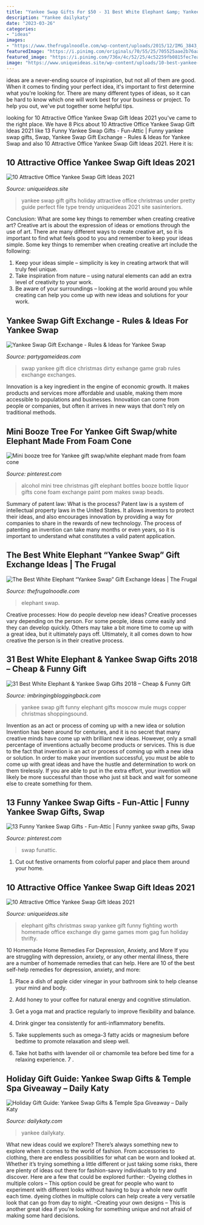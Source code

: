 ```yaml
---
title: "Yankee Swap Gifts For $50 - 31 Best White Elephant &amp; Yankee Swap Gifts 2018 – Cheap &amp; Funny Gift"
description: "Yankee dailykaty"
date: "2023-03-26"
categories:
- "ideas"
images:
- "https://www.thefrugalnoodle.com/wp-content/uploads/2015/12/IMG_3843_small.jpg"
featuredImage: "https://i.pinimg.com/originals/70/55/25/705525aae2b76aa132bb62e3c95f1700.jpg"
featured_image: "https://i.pinimg.com/736x/4c/52/25/4c52259fb0815fec7ea4cc3618c963a0.jpg"
image: "https://www.uniqueideas.site/wp-content/uploads/10-best-yankee-swap-gifts-under-15-images-on-pinterest-christmas-3.jpg"
---
```



ideas are a never-ending source of inspiration, but not all of them are good. When it comes to finding your perfect idea, it's important to first determine what you're looking for. There are many different types of ideas, so it can be hard to know which one will work best for your business or project. To help you out, we've put together some helpful tips.

	

		
looking for 10 Attractive Office Yankee Swap Gift Ideas 2021 you've came to the right place. We have 8 Pics about 10 Attractive Office Yankee Swap Gift Ideas 2021 like 13 Funny Yankee Swap Gifts - Fun-Attic | Funny yankee swap gifts, Swap, Yankee Swap Gift Exchange - Rules &amp; Ideas for Yankee Swap and also 10 Attractive Office Yankee Swap Gift Ideas 2021. Here it is:
		
    
## 10 Attractive Office Yankee Swap Gift Ideas 2021

<img loading=lazy src="https://www.uniqueideas.site/wp-content/uploads/10-best-yankee-swap-gifts-under-15-images-on-pinterest-christmas-3.jpg" onerror="this.onerror=null;this.src='https://tse3.mm.bing.net/th?id=OIP.Xgma9-cu3i7ozrwVQ4yJRwHaN8&amp;pid=15.1';" alt="10 Attractive Office Yankee Swap Gift Ideas 2021">

_Source: uniqueideas.site_

>yankee swap gift gifts holiday attractive office christmas under pretty guide perfect file type trendy uniqueideas 2021 site sasinteriors. 

	

Conclusion: What are some key things to remember when creating creative art?
Creative art is about the expression of ideas or emotions through the use of art. There are many different ways to create creative art, so it is important to find what feels good to you and remember to keep your ideas simple. Some key things to remember when creating creative art include the following:
1. Keep your ideas simple – simplicity is key in creating artwork that will truly feel unique.
2. Take inspiration from nature – using natural elements can add an extra level of creativity to your work.
3. Be aware of your surroundings – looking at the world around you while creating can help you come up with new ideas and solutions for your work.

    
## Yankee Swap Gift Exchange - Rules &amp; Ideas For Yankee Swap

<img loading=lazy src="https://www.partygameideas.com/wp/wp-content/uploads/2017/11/Yankee-Swap.jpg" onerror="this.onerror=null;this.src='https://tse4.mm.bing.net/th?id=OIP.0tJIlpOwlXW-hki9M58TQwHaEC&amp;pid=15.1';" alt="Yankee Swap Gift Exchange - Rules &amp; Ideas for Yankee Swap">

_Source: partygameideas.com_

>swap yankee gift dice christmas dirty exhange game grab rules exchange exchanges. 

	

Innovation is a key ingredient in the engine of economic growth. It makes products and services more affordable and usable, making them more accessible to populations and businesses. Innovation can come from people or companies, but often it arrives in new ways that don't rely on traditional methods.

    
## Mini Booze Tree For Yankee Gift Swap/white Elephant Made From Foam Cone

<img loading=lazy src="https://i.pinimg.com/originals/70/55/25/705525aae2b76aa132bb62e3c95f1700.jpg" onerror="this.onerror=null;this.src='https://tse2.mm.bing.net/th?id=OIP.JuLKDuFhNU4LtoTwzChhRwHaJ4&amp;pid=15.1';" alt="Mini booze tree for Yankee gift swap/white elephant made from foam cone">

_Source: pinterest.com_

>alcohol mini tree christmas gift elephant bottles booze bottle liquor gifts cone foam exchange paint pom makes swap beads. 

	

Summary of patent law: What is the process?
Patent law is a system of intellectual property laws in the United States. It allows inventors to protect their ideas, and also encourages innovation by providing a way for companies to share in the rewards of new technology. The process of patenting an invention can take many months or even years, so it is important to understand what constitutes a valid patent application.

    
## The Best White Elephant “Yankee Swap” Gift Exchange Ideas | The Frugal

<img loading=lazy src="https://www.thefrugalnoodle.com/wp-content/uploads/2015/12/IMG_3843_small.jpg" onerror="this.onerror=null;this.src='https://tse2.mm.bing.net/th?id=OIP.RcwqDjv_Ypw-WjyQfNN2DwHaEc&amp;pid=15.1';" alt="The Best White Elephant “Yankee Swap” Gift Exchange Ideas | The Frugal">

_Source: thefrugalnoodle.com_

>elephant swap. 

	

Creative processes: How do people develop new ideas?
Creative processes vary depending on the person. For some people, ideas come easily and they can develop quickly. Others may take a bit more time to come up with a great idea, but it ultimately pays off. Ultimately, it all comes down to how creative the person is in their creative process.

    
## 31 Best White Elephant &amp; Yankee Swap Gifts 2018 – Cheap &amp; Funny Gift

<img loading=lazy src="http://2inn3u3s3k9e1asyaw3g5gb6-wpengine.netdna-ssl.com/wp-content/uploads/2017/10/moscow-mule-mugs-yankee-swap-2107-2018.jpg" onerror="this.onerror=null;this.src='https://tse3.mm.bing.net/th?id=OIP.oikphMfePltQ-EGkWGKrIAHaHa&amp;pid=15.1';" alt="31 Best White Elephant &amp; Yankee Swap Gifts 2018 – Cheap &amp; Funny Gift">

_Source: imbringingbloggingback.com_

>yankee swap gift funny elephant gifts moscow mule mugs copper christmas shoppingsound. 

	

Invention as an act or process of coming up with a new idea or solution
Invention has been around for centuries, and it is no secret that many creative minds have come up with brilliant new ideas. However, only a small percentage of inventions actually become products or services. This is due to the fact that invention is an act or process of coming up with a new idea or solution. In order to make your invention successful, you must be able to come up with great ideas and have the hustle and determination to work on them tirelessly. If you are able to put in the extra effort, your invention will likely be more successful than those who just sit back and wait for someone else to create something for them.

    
## 13 Funny Yankee Swap Gifts - Fun-Attic | Funny Yankee Swap Gifts, Swap

<img loading=lazy src="https://i.pinimg.com/736x/4c/52/25/4c52259fb0815fec7ea4cc3618c963a0.jpg" onerror="this.onerror=null;this.src='https://tse3.mm.bing.net/th?id=OIP.-ku0zajPADU2zW4uu-mZUQHaLG&amp;pid=15.1';" alt="13 Funny Yankee Swap Gifts - Fun-Attic | Funny yankee swap gifts, Swap">

_Source: pinterest.com_

>swap funattic. 

	

1. Cut out festive ornaments from colorful paper and place them around your home.

    
## 10 Attractive Office Yankee Swap Gift Ideas 2021

<img loading=lazy src="https://www.uniqueideas.site/wp-content/uploads/white-elephant-gifts-worth-fighting-for-yankee-swap-ideas-white-30.jpg" onerror="this.onerror=null;this.src='https://tse3.mm.bing.net/th?id=OIP.UweZ38c8DlZC-tgOLJeQmQHaLH&amp;pid=15.1';" alt="10 Attractive Office Yankee Swap Gift Ideas 2021">

_Source: uniqueideas.site_

>elephant gifts christmas swap yankee gift funny fighting worth homemade office exchange diy game games mom gag fun holiday thrifty. 

	

10 Homemade Home Remedies For Depression, Anxiety, and More
If you are struggling with depression, anxiety, or any other mental illness, there are a number of homemade remedies that can help. Here are 10 of the best self-help remedies for depression, anxiety, and more:
1. Place a dish of apple cider vinegar in your bathroom sink to help cleanse your mind and body.

2. Add honey to your coffee for natural energy and cognitive stimulation.

3. Get a yoga mat and practice regularly to improve flexibility and balance.

4. Drink ginger tea consistently for anti-inflammatory benefits.

5. Take supplements such as omega-3 fatty acids or magnesium before bedtime to promote relaxation and sleep well.

6. Take hot baths with lavender oil or chamomile tea before bed time for a relaxing experience.      7 .

    
## Holiday Gift Guide: Yankee Swap Gifts &amp; Temple Spa Giveaway – Daily Katy

<img loading=lazy src="https://dailykaty.com/wp-content/uploads/2014/12/yank-swap.jpg" onerror="this.onerror=null;this.src='https://tse4.mm.bing.net/th?id=OIP.tDJfclAoaeCk17FnOIflVgHaJ4&amp;pid=15.1';" alt="Holiday Gift Guide: Yankee Swap Gifts &amp; Temple Spa Giveaway – Daily Katy">

_Source: dailykaty.com_

>yankee dailykaty. 

	

What new ideas could we explore?
There’s always something new to explore when it comes to the world of fashion. From accessories to clothing, there are endless possibilities for what can be worn and looked at. Whether it’s trying something a little different or just taking some risks, there are plenty of ideas out there for fashion-savvy individuals to try and discover. Here are a few that could be explored further: 
-Dyeing clothes in multiple colors – This option could be great for people who want to experiment with different looks without having to buy a whole new outfit each time. dyeing clothes in multiple colors can help create a very versatile look that can go from day to night. 
-Creating your own designs – This is another great idea if you’re looking for something unique and not afraid of making some hard decisions.

